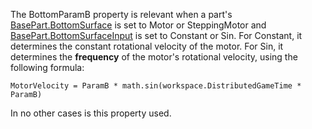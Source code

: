 The BottomParamB property is relevant when a part's [BasePart.BottomSurface](https://developer.roblox.com/en-us/api-reference/property/BasePart/BottomSurface) is set to Motor or SteppingMotor and [BasePart.BottomSurfaceInput](https://developer.roblox.com/en-us/api-reference/property/BasePart/BottomSurfaceInput) is set to Constant or Sin. For Constant, it determines the constant rotational velocity of the motor. For Sin, it determines the **frequency** of the motor's rotational velocity, using the following formula:

`MotorVelocity = ParamB * math.sin(workspace.DistributedGameTime * ParamB)`

In no other cases is this property used.